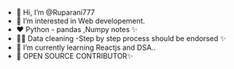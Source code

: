 - 👋 Hi, I’m @Ruparani777
- 👀 I’m interested in  Web developement.
- ❤️ Python   - pandas ,Numpy notes ✨
- 💫🤖 Data cleaning  -Step by step  process should be endorsed ✨
- 🌱 I’m currently learning Reactjs and DSA..
- 💞 OPEN SOURCE CONTRIBUTOR✨


<!---
Ruparani777/Ruparani777 is a ✨ special ✨ repository because its `README.md` (this file) appears on your GitHub profile.
You can click the Preview link to take a look at your changes.
--->
